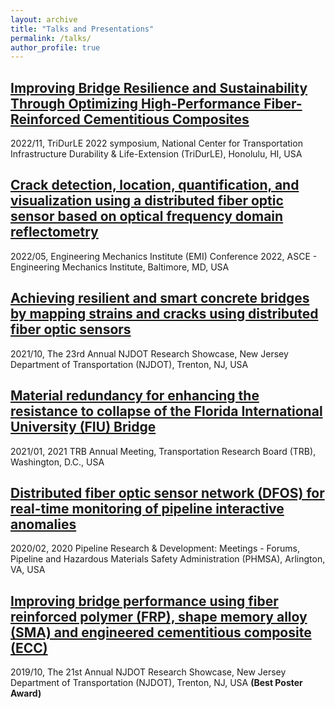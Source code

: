 ```yaml
---
layout: archive
title: "Talks and Presentations"
permalink: /talks/
author_profile: true
---
```

## [Improving Bridge Resilience and Sustainability Through Optimizing High-Performance Fiber-Reinforced Cementitious Composites ](https://s3.wp.wsu.edu/uploads/sites/2442/2022/11/Symposium-Schedule-Matrix.pdf)
2022/11, TriDurLE 2022 symposium, National Center for Transportation Infrastructure Durability & Life-Extension (TriDurLE), Honolulu, HI, USA

## [Crack detection, location, quantification, and visualization using a distributed fiber optic sensor based on optical frequency domain reflectometry](https://www.emi-conference.org/sites/emi-conference.org/2022/files/inline-files/Technical%20Program_V10.pdf)
2022/05, Engineering Mechanics Institute (EMI) Conference 2022, ASCE - Engineering Mechanics Institute, Baltimore, MD, USA

## [Achieving resilient and smart concrete bridges by mapping strains and cracks using distributed fiber optic sensors](https://www.njdottechtransfer.net/wp-content/uploads/2021/10/Presentation-Xiao-Tan-Infrastructure.pdf)
2021/10, The 23rd Annual NJDOT Research Showcase, New Jersey Department of Transportation (NJDOT), Trenton, NJ, USA

## [Material redundancy for enhancing the resistance to collapse of the Florida International University (FIU) Bridge](https://trid.trb.org/view/1759138)
2021/01, 2021 TRB Annual Meeting, Transportation Research Board (TRB), Washington, D.C., USA 

## [Distributed fiber optic sensor network (DFOS) for real-time monitoring of pipeline interactive anomalies](https://primis.phmsa.dot.gov/rd/mtgs/021920/Stevens%20Institute%20of%20Technology.pdf)
2020/02, 2020 Pipeline Research & Development: Meetings - Forums, Pipeline and Hazardous Materials Safety Administration (PHMSA), Arlington, VA, USA 

## [Improving bridge performance using fiber reinforced polymer (FRP), shape memory alloy (SMA) and engineered cementitious composite (ECC)](https://www.njdottechtransfer.net/wp-content/uploads/2019/10/01b-NJDOT-Presentation-Xiao-Tan-10222019.pdf)
2019/10, The 21st Annual NJDOT Research Showcase, New Jersey Department of Transportation (NJDOT), Trenton, NJ, USA **(Best Poster Award)**
